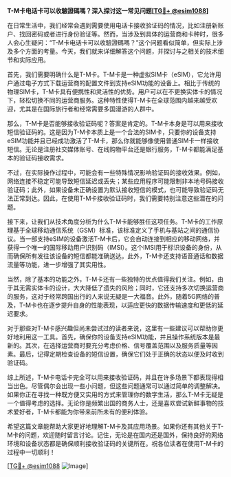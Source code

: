 **T-M卡电话卡可以收驗證碼嗎？深入探讨这一常见问题[[TG💪+ @esim1088](https://t.me/s/esim1088)]**

在日常生活中，我们经常会遇到需要使用电话卡接收验证码的情况，比如注册新账户、找回密码或者进行身份验证等。然而，当涉及到具体的运营商和卡种时，很多人会心生疑问：“T-M卡电话卡可以收驗證碼嗎？”这个问题看似简单，但实际上涉及多个方面的考量。今天，我们就来详细解答这个问题，并探讨与之相关的技术细节和实际应用。

首先，我们需要明确什么是T-M卡。T-M卡是一种虚拟SIM卡（eSIM），它允许用户通过电子方式下载运营商的配置文件到支持eSIM功能的设备上。相比于传统的物理SIM卡，T-M卡具有便携性和灵活性的优势。用户可以在不更换实体卡的情况下，轻松切换不同的运营商服务。这种特性使得T-M卡在全球范围内越来越受欢迎，尤其是在国际旅行者和经常需要多国漫游的人群中。

那么，T-M卡是否能够接收验证码呢？答案是肯定的。T-M卡本身是可以用来接收短信验证码的。这是因为T-M卡本质上是一个合法的SIM卡，只要你的设备支持eSIM功能并且已经成功激活了T-M卡，那么你就能够像使用普通SIM卡一样接收短信。无论是注册社交媒体账号、在线购物平台还是银行服务，T-M卡都能满足基本的验证码接收需求。

不过，在实际操作过程中，可能会有一些特殊情况影响验证码的接收效果。例如，网络连接不稳定可能导致短信延迟或丢失；某些应用程序可能限制非本地号码接收验证码；此外，如果设备未正确设置为默认接收短信的模式，也可能导致验证码无法正常到达。因此，在使用T-M卡接收验证码时，我们需要特别注意这些潜在的问题。

接下来，让我们从技术角度分析为什么T-M卡能够胜任这项任务。T-M卡的工作原理基于全球移动通信系统（GSM）标准，该标准定义了手机与基站之间的通信协议。当一部支持eSIM的设备激活T-M卡后，它会自动连接到相应的移动网络，并获得一个唯一的国际移动用户识别码（IMSI）。这个IMSI用于标识设备的身份，从而确保所有发往该设备的短信都能准确送达。此外，T-M卡还支持语音通话和数据流量等功能，进一步增强了其实用性。

当然，除了基本的功能之外，T-M卡还有一些独特的优点值得我们关注。例如，由于其无需实体卡的设计，大大降低了遗失的风险；同时，它还支持多次切换运营商的服务，这对于经常跨国出行的人来说无疑是一大福音。此外，随着5G网络的普及，T-M卡也在逐步提升自身的性能表现，以适应更快的数据传输速度和更低的延迟要求。

对于那些对T-M卡感兴趣但尚未尝试过的读者来说，这里有一些建议可以帮助你更好地利用这一工具。首先，确保你的设备支持eSIM功能，并且操作系统版本是最新的。其次，在选择运营商时要充分考虑价格、信号覆盖范围以及服务质量等因素。最后，记得定期检查设备的短信设置，确保它们处于正确的状态以便及时收到验证码。

综上所述，T-M卡电话卡完全可以用来接收验证码，并且在许多场景下都表现得相当出色。尽管偶尔会出现一些小问题，但这些问题通常可以通过简单的调整解决。如果你正在寻找一种既方便又实用的方式来管理你的数字生活，那么T-M卡无疑是一个值得考虑的选择。无论你是频繁出国的商务人士，还是喜欢尝试新鲜事物的技术爱好者，T-M卡都能为你带来前所未有的便利体验。

希望这篇文章能帮助大家更好地理解T-M卡及其应用场景。如果你还有其他关于T-M卡的问题，欢迎随时留言讨论。记住，无论是在国内还是国外，保持良好的网络环境和设备状态都是确保顺利接收验证码的关键所在。祝各位读者在使用T-M卡的过程中一切顺利！

[[TG💪+ @esim1088](https://t.me/s/esim1088) ![Image](https://i.postimg.cc/4NQfJmqS/Snipaste-2025-05-13-00-14-12.png)]